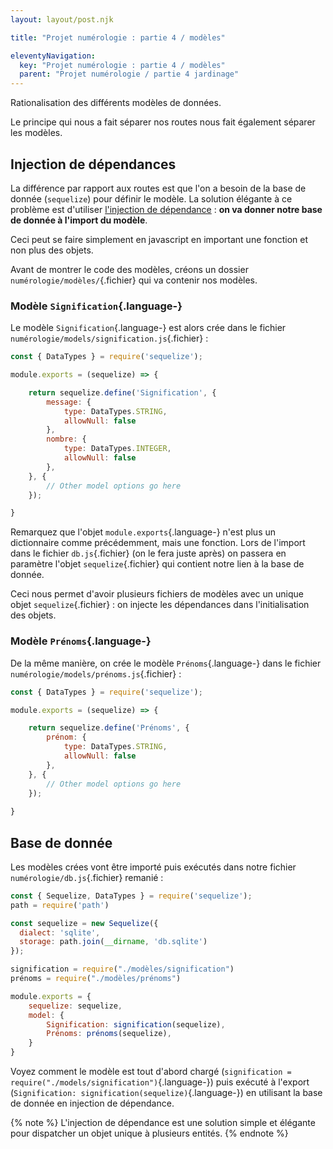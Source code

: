 ```yaml
---
layout: layout/post.njk

title: "Projet numérologie : partie 4 / modèles"

eleventyNavigation:
  key: "Projet numérologie : partie 4 / modèles"
  parent: "Projet numérologie / partie 4 jardinage"
---
```


<!-- début résumé -->

Rationalisation des différents modèles de données.

<!-- fin résumé -->

Le principe qui nous a fait séparer nos routes nous fait également séparer les modèles.

## Injection de dépendances

La différence par rapport aux routes est que l'on a besoin de la base de donnée (`sequelize`) pour définir le modèle. La solution élégante à ce problème est d'utiliser [l'injection de dépendance](https://fr.wikipedia.org/wiki/Injection_de_d%C3%A9pendances) : **on va donner notre base de donnée à l'import du modèle**.

Ceci peut se faire simplement en javascript en important une fonction et non plus des objets.

Avant de montrer le code des modèles, créons un dossier `numérologie/modèles/`{.fichier} qui va contenir nos modèles.

### Modèle `Signification`{.language-}

Le modèle `Signification`{.language-} est alors crée dans le fichier `numérologie/models/signification.js`{.fichier} :

```js
const { DataTypes } = require('sequelize');

module.exports = (sequelize) => {

    return sequelize.define('Signification', {
        message: {
            type: DataTypes.STRING,
            allowNull: false
        },
        nombre: {
            type: DataTypes.INTEGER,
            allowNull: false
        },
    }, {
        // Other model options go here
    });

}

```

Remarquez que l'objet `module.exports`{.language-} n'est plus un dictionnaire comme précédemment, mais une fonction. Lors de l'import dans le fichier `db.js`{.fichier} (on le fera juste après) on passera en paramètre l'objet `sequelize`{.fichier} qui contient notre lien à la base de donnée.

Ceci nous permet d'avoir plusieurs fichiers de modèles avec un unique objet `sequelize`{.fichier} : on injecte les dépendances dans l'initialisation des objets.

### Modèle `Prénoms`{.language-}

De la même manière, on crée le modèle `Prénoms`{.language-} dans le fichier `numérologie/models/prénoms.js`{.fichier} :

```js
const { DataTypes } = require('sequelize');

module.exports = (sequelize) => {

    return sequelize.define('Prénoms', {
        prénom: {
            type: DataTypes.STRING,
            allowNull: false
        },
    }, {
        // Other model options go here
    });
    
}
```

## Base de donnée

Les modèles crées vont être importé puis exécutés dans notre fichier `numérologie/db.js`{.fichier} remanié :

```js
const { Sequelize, DataTypes } = require('sequelize');
path = require('path')

const sequelize = new Sequelize({
  dialect: 'sqlite',
  storage: path.join(__dirname, 'db.sqlite')
});

signification = require("./modèles/signification")
prénoms = require("./modèles/prénoms")

module.exports = {
    sequelize: sequelize,
    model: {
        Signification: signification(sequelize),
        Prénoms: prénoms(sequelize),
    }
}
```

Voyez comment le modèle est tout d'abord chargé (`signification = require("./models/signification")`{.language-}) puis exécuté à l'export (`Signification: signification(sequelize)`{.language-}) en utilisant la base de donnée en injection de dépendance.

{% note %}
L'injection de dépendance est une solution simple et élégante pour dispatcher un objet unique à plusieurs entités.
{% endnote %}
